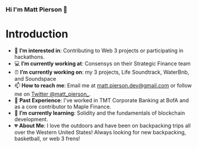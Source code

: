 ### Hi I'm Matt Pierson 👋


# **<div align="left">Introduction</div>**

- 👀 **I’m interested in**: Contributing to Web 3 projects or participating in hackathons.
- 💻 **I’m currently working at**:  Consensys on their Strategic Finance team
- ⏰ **I’m currently working on**:  my 3 projects, Life Soundtrack, WaterBnb, and Soundspace
- 📫 **How to reach me**: Email me at [matt.pierson.dev@gmail.com](mailto:matt.pierson.dev@gmail.com) or follow me on [Twitter @matt_pierson_](https://twitter.com/matt_pierson_).
- 🍎 **Past Experience**: I've worked in TMT Corporate Banking at BofA and as a core contributor to Maple Finance.
- 🌱 **I’m currently learning**: Solidity and the fundamentals of blockchain development.
- 💔 **About Me**: I love the outdoors and have been on backpacking trips all over the Western United States! Always looking for new backpacking, basketball, or web 3 frens!


<!--
**mattpierson789/mattpierson789** is a ✨ _special_ ✨ repository because its `README.md` (this file) appears on your GitHub profile.




